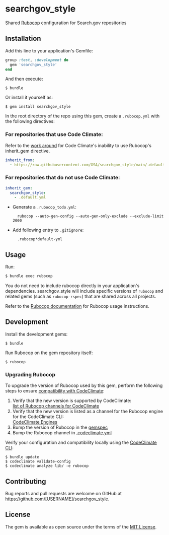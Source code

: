 # searchgov_style

Shared [Rubocop](https://rubocop.org/) configuration for Search.gov repositories

## Installation

Add this line to your application's Gemfile:

```ruby
group :test, :development do
  gem 'searchgov_style'
end
```

And then execute:

    $ bundle

Or install it yourself as:

    $ gem install searchgov_style

In the root directory of the repo using this gem, create a `.rubocop.yml` with the following directives:

### For repositories that use Code Climate:

Refer to the [work around](https://github.com/codeclimate/codeclimate-rubocop/issues/71#issuecomment-635055223) for Code Climate's inability to use Rubocop's inherit_gem directive.

```yaml
inherit_from:
  - https://raw.githubusercontent.com/GSA/searchgov_style/main/.default.yml
```

### For repositories that do not use Code Climate:

```yaml
inherit_gem:
  searchgov_style:
    - .default.yml
```

* Generate a `.rubocop_todo.yml`:

        rubocop --auto-gen-config --auto-gen-only-exclude --exclude-limit 2000

* Add following entry to `.gitignore`:

        .rubocop*default-yml

## Usage

Run:

```bash
$ bundle exec rubocop
```

You do not need to include rubocop directly in your application's dependencies. searchgov_style will include specific versions of `rubocop` and related gems (such as `rubocop-rspec`) that are shared across all projects.

Refer to the [Rubocop documentation](https://docs.rubocop.org/) for Rubocop usage instructions.

## Development

Install the development gems:

    $ bundle

Run Rubocop on the gem repository itself:

    $ rubocop

### Upgrading Rubocop

To upgrade the version of Rubocop used by this gem, perform the
following steps to ensure [compatibility with CodeClimate](https://docs.codeclimate.com/docs/rubocop#using-rubocops-newer-versions):

1. Verify that the new version is supported by CodeClimate:  
   [list of Rubocop channels for CodeClimate](https://github.com/codeclimate/codeclimate-rubocop/branches/all?utf8=%E2%9C%93&query=channel%2Frubocop)
1. Verify that the new version is listed as a channel for the Rubocop engine for the CodeClimate CLI:  
   [CodeClimate Engines](https://github.com/codeclimate/codeclimate/blob/master/config/engines.yml)
1. Bump the version of Rubocop in the [gemspec](searchgov-style.gemspec)
1. Bump the Rubocop channel in [.codeclimate.yml](.codeclimate.yml)

Verify your configuration and compatibility locally using the [CodeClimate CLI](https://github.com/codeclimate/codeclimate):

    $ bundle update
    $ codeclimate validate-config
    $ codeclimate analyze lib/ -e rubocop

## Contributing

Bug reports and pull requests are welcome on GitHub at https://github.com/[USERNAME]/searchgov_style.

## License

The gem is available as open source under the terms of the [MIT License](https://opensource.org/licenses/MIT).
